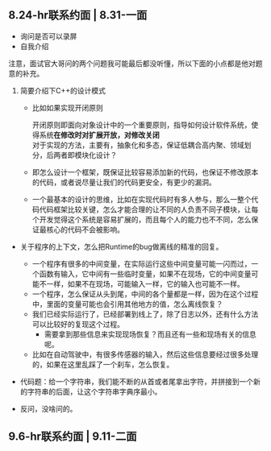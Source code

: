 ## 8.24-hr联系约面 | 8.31-一面

+ 询问是否可以录屏
+ 自我介绍

注意，面试官大哥问的两个问题我可能最后都没听懂，所以下面的小点都是他对题意的补充。

1. 简要介绍下C++的设计模式
	+ 比如如果实现开闭原则  

		开闭原则即面向对象设计中的一个重要原则，指导如何设计软件系统，使得系统**在修改时对扩展开放，对修改关闭**  
		对于实现的方法，主要有，抽象化和多态，保证低耦合高内聚、领域划分，后两者即模块化设计？

	+ 即怎么设计一个框架，既保证比较容易添加新的代码，也保证不修改原本的代码，或者说尽量让我们的代码更安全，有更少的漏洞。
	+ 一个最基本的设计的思维，比如在实现代码时有多人参与，那么一整个代码代码框架比较关键，怎么才能合理的让不同的人负责不同子模块，让每个开发觉得这个系统是容易扩展的，而且每个人的能力也不不同，怎么保证最核心的代码不会被影响。

+ 关于程序的上下文，怎么把Runtime的bug做离线的精准的回复。
	+ 一个程序有很多的中间变量，在实际运行这些中间变量可能一闪而过，一个函数有输入，它中间有一些临时变量，如果不在现场，它的中间变量可能不一样，如果不在现场，可能输入一样，它的输入也可能不一样。
	+ 一个程序，怎么保证从头到尾，中间的各个量都是一样，因为在这个过程中，里面的变量可能也会引用其他地方的值，怎么离线恢复？
	+ 我们已经实际运行了，已经部署到线上了，除了日志以外，还有什么方法可以比较好的复现这个过程。
		+ 需要拿到那些信息来实现现场恢复？而且还有一些和现场有关的信息呢。
	+ 比如在自动驾驶中，有很多传感器的输入，然后这些信息要经过很多处理的，如果在这里乱踩了一个刹车，怎么恢复。

+ 代码题：给一个字符串，我们能不断的从首或者尾拿出字符，并拼接到一个新的字符串的后面，让这个字符串字典序最小。
+ 反问，没啥问的。

## 9.6-hr联系约面 | 9.11-二面

